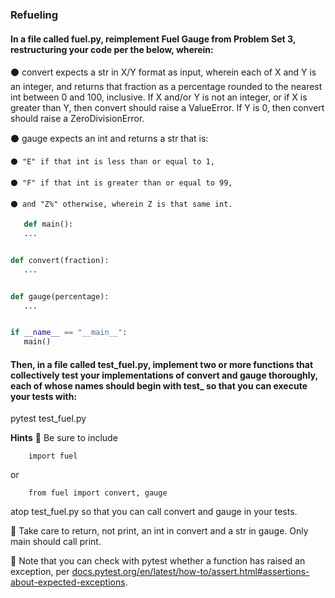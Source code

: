### Refueling
#### In a file called fuel.py, reimplement Fuel Gauge from Problem Set 3, restructuring your code per the below, wherein:

⚫ convert expects a str in X/Y format as input, wherein each of X and Y is an integer, and returns that fraction as a percentage rounded to the nearest int between 0 and 100, inclusive. If X and/or Y is not an integer, or if X is greater than Y, then convert should raise a ValueError. If Y is 0, then convert should raise a ZeroDivisionError.

⚫ gauge expects an int and returns a str that is:

    ⚫ "E" if that int is less than or equal to 1,
    
    ⚫ "F" if that int is greater than or equal to 99,
    
    ⚫ and "Z%" otherwise, wherein Z is that same int.
    
 ```python
    def main():
    ...


def convert(fraction):
    ...


def gauge(percentage):
    ...


if __name__ == "__main__":
    main()
```
#### Then, in a file called test_fuel.py, implement two or more functions that collectively test your implementations of convert and gauge thoroughly, each of whose names should begin with test_ so that you can execute your tests with:

pytest test_fuel.py

**Hints**
🔳 Be sure to include

        import fuel
or

        from fuel import convert, gauge
        
atop test_fuel.py so that you can call convert and gauge in your tests.

🔳 Take care to return, not print, an int in convert and a str in gauge. Only main should call print.

🔳 Note that you can check with pytest whether a function has raised an exception, 
       per [docs.pytest.org/en/latest/how-to/assert.html#assertions-about-expected-exceptions](https://docs.pytest.org/en/latest/how-to/assert.html#assertions-about-expected-exceptions).    
 
